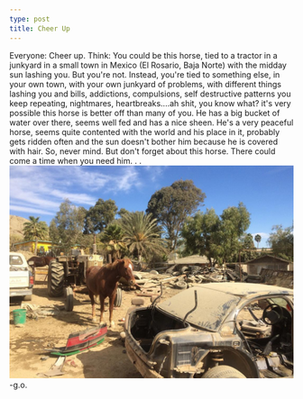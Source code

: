 ```yaml
---
type: post
title: Cheer Up
---
```

Everyone: Cheer up. Think: You could be this horse, tied to a tractor in a junkyard in a small town in Mexico (El Rosario, Baja Norte) with the midday sun lashing you. 
But you're not. Instead, you're tied to something else, in your own town, with your own junkyard of problems, with different things lashing you and bills, addictions, compulsions, self destructive patterns you keep repeating, nightmares, heartbreaks....ah shit, you know what? 
it's very possible this horse is better off than many of you. He has a big bucket of water over there, seems well fed and has a nice sheen. He's a very peaceful horse, seems quite contented with the world and his place in it, probably gets ridden often and the sun doesn't bother him because he is covered with hair. 
So, never mind. But don't forget about this horse. There could come a time when you need him. . .
![Horse](/images/horseyard.jpg)
-g.o.
